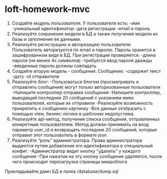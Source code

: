# loft-homework-mvc
1. Создайте модель пользователя. У пользователя есть:
-имя
-уникальный идентификатор
-дата регистрации
-email и пароль
2. Реализуйте сохранение модели в БД а также получение модели из базы и заполнение ее данными.
3. Реализуйте регистрацию и авторизацию пользователя. Пользователь авторизуется по email и паролю. Пароль хранится в зашифрованном виде в БД. При регистрации проверяется:
-длина пароля (не менее 4х символов)
-требуется ввод пароля дважды
-введенные пароли должны совпадать
4. Создайте вторую модель - сообщения. Сообщение:
-содержит текст
-дату
-id отправителя
5. Реализуйте блог:
-Пользоваться блогом (просматривать и отправлять сообщения) могут только авторизованные пользователи
-Напишите контроллер отправки сообщения
-Напишите контроллер, выводящий последние 20 сообщений с указанием имен пользователей, которые их отправили
-Реализуйте возможность прикрепить к сообщению картинку
-Все данные отобразить с помощью view, бизнес-логика в шаблонах недопустима.
6. Реализуйте api-метод, получения списка сообщений, отправленных конкретным пользователем. Метод должен принимать на вход параметр user_id и возвращать последние 20 сообщений, которые отправил этот пользователь в формате json.
7. Реализуйте “роль” администратора. Права администратора выдаются путем добавления его идентификатора в специальный конфиг:
-Администратор видит кнопку "удалить" у каждого сообщения
-При нажатии на эту кнопку сообщение удаляется, после чего происходит перезагрузка страницы микроблога

Прикладывайте дамп БД в папке /database/dump.sql
